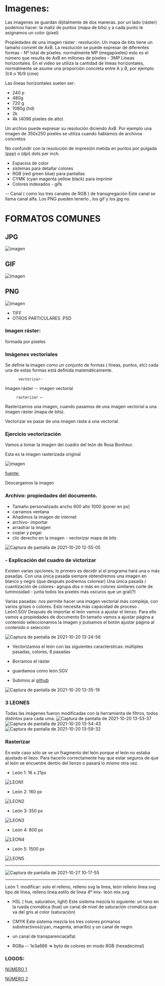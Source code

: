 
# Imagenes: 
Las imagenes se guardan dijitalmente de dos maneras. por un lado (ráster) podemos hacer: la matiz 
de puntos (mapa de bits) y a cada punto le asignamos un color (píxel)

Propiedades de una imagen ráster : resolución. Un mapa de bits tiene un tamaño convret de AxB.
La resolución se puede expresar de diferentes formas - Nº total de píxeles. normalmente MP (megapíxeles) esto es el número que resulta 
de AxB en millones de píxeles - 3MP
Líneas horizontales. En el video se utiliza la cantidad de líneas horizontales, normalmente se asume una proporción concreta entre A y B, por ejemplo 3/4 o 16/9 (cine)

Las líneas horizontales suelen ser:
- 240 p
- 480g
- 720 g
- 1080g (hd)
- 2k
- 4k (4096 píxeles de alto)

Un archivo puede expresar su resolución diciendo AxB.
Por ejemplo una imagen de 350x250 píxeles se utiliza cuando hablamos de archivos concretos

No confundir con la resolución de impresión metida en puntos por pulgada (ppp) o (dpi) dots per inch.
- Espacios de color 
- sistemas para detallar colores 
- RGB (red green blue) para pantallas
- CYMK (cyan magenta yellow black) para imprimir
- Colores indexados - gifs

-- Canal ( como los tres canales de RGB ) de transgregación
Este canal se llama canal alfa. Los PNG pueden tenerlo , los gif y los jpg no.


# FORMATOS COMUNES

## JPG 
 
 ![imagen](https://user-images.githubusercontent.com/90753482/138061788-a3c414b2-ff24-4156-a39b-2b702d0fba1d.png)

## GIF

![imagen](https://user-images.githubusercontent.com/90753482/138062987-b8e149e4-cf34-474c-80a4-b5c0f249507f.png)

##  PNG

![imagen](https://user-images.githubusercontent.com/90753482/138062652-14278ac1-5ca4-41c6-8484-ffa7b0326fbf.png)


- TIFF
- OTROS PARTICULARES .PSD

### Imagen ráster:
formada por píxeles

### Imágenes vectoriales
Se define la imagen como un conjunto de formas ( líneas, puntos, etc) cada una de estas formas está definida matemáticamente.

          vectorizar➝
Imagen ráster -- imagen vectorial

         rasterizar ←
         
Rasterizamos una imagen, cuando pasamos de una imagen vectorial a una imagen ráster (mapa de bits).

Vectorizar es pasar de una imagen ráste a una vectorial.

### Ejercicio vectorización

Vamos a tomar la imagen del cuadro del león de Rosa Bonheur.

Esta es la imagen rasterizada original

![imagen](https://user-images.githubusercontent.com/90753482/138074869-f9f05fe3-c90a-4ff4-aa08-a12177b1f679.png)

[fuente:](https://elpais.com/cultura/2019/09/30/actualidad/1569858378_536299.html)

Descargamos la imagen

### Archivo: propiedades del documento.

- Tamaño personalizado ancho 600 alto 1000 (poner en px)
- carramos ventana
- Añadimos la imagen de internet
- archivo- importar
- arrastrar la imagen
- copiar y pegar
- clic derecho en la imagen - vectorizar mapa de bits

![Captura de pantalla de 2021-10-20 12-55-05](https://user-images.githubusercontent.com/90753482/138084712-29797654-b0ff-47d6-b25f-3592570e413a.png)


### - Explicación del cuadro de victorizar

Existen varias opciones; lo primero es decidir si el programa hará una o más pasadas. Con una única pasada
siempre obtendremos una imagen en blanco y negro (que después podremos colorear)
Una única pasada / cuantización de colores- agrupa dos o más en colores similares
corte de luminosidad - junta todos los píxeles más oscuros que un gral(?)

Varias pasadas: nos permite hacer una imagen vectorial más compleja, con varios grises o colores.
Esto necesita más capacidad de proceso .
León1.SGV
Después de importar el león vamos a ajustar el lienzo.
Para ello vamos a propiedades de documento
En tamaño vamos a ajustar página a contenido seleccionamos la imagen y pulsamos el botón  ajustar página al contenido o selección

![Captura de pantalla de 2021-10-20 13-24-56](https://user-images.githubusercontent.com/90753482/138084501-36d16937-f181-45ca-8a23-337f15de7df7.png)

- Vectorizamos el león con las siguientes caractersticas: múltiples pasadas, colores, 8 pasadas
- Borramos el ráster
- guardamos como león.SGV

- Subimos al [github](https://github.com/jjksimp/1er-trimestre/blob/main/LE%C3%93N.svg)

![Captura de pantalla de 2021-10-20 13-35-19](https://user-images.githubusercontent.com/90753482/138085402-c905f0fa-0082-4c89-ac45-659d42dd9876.png)

### 3 LEONES

Todas las imágenes fueron modificadas con la herramienta de filtros, todos distintos para cada uma.
![Captura de pantalla de 2021-10-20 13-53-37](https://user-images.githubusercontent.com/90753482/138088032-979dc3c1-69bd-4864-b238-44d14fe7d06c.png)
![Captura de pantalla de 2021-10-20 13-54-43](https://user-images.githubusercontent.com/90753482/138088038-b6c946b2-6aff-4265-8409-3a7a5ae6d5a3.png)
![Captura de pantalla de 2021-10-20 13-59-32](https://user-images.githubusercontent.com/90753482/138088582-66f80fcc-87d4-42e8-b1d2-a0abddd52a88.png)


### Rasterizar
En este caso sólo se ve un fragmento del león porque el león no estaba ajustado el liezo. Para hacerlo correctamente
hay que estar seguros de que el león se encuentre dentro del lienzo o pasará lo mismo otra vez.

- León 1: 16 x 21px

![LEON1](https://user-images.githubusercontent.com/90753482/139020702-4853b6cd-fd22-4417-aef8-14f3850e6604.png)

- León 2: 160 px

![LEON2](https://user-images.githubusercontent.com/90753482/139021110-33b4666d-8fdb-4697-8931-b745e3e4bad4.png)

- León 3: 350 px

![LEON3](https://user-images.githubusercontent.com/90753482/139021232-46167b61-4311-423f-bdf8-4a15df38416c.png)

- León 4: 800 px

![LEON4](https://user-images.githubusercontent.com/90753482/139021360-a400c003-6e26-4413-85da-becfc617623c.png)

- León 5: 1500 px

![LEON5](https://user-images.githubusercontent.com/90753482/139021463-bb67c244-8762-4838-8dc6-34061116bfbe.png)

----------

![Captura de pantalla de 2021-10-27 10-17-55](https://user-images.githubusercontent.com/90753482/139027577-e7df7f1f-048d-46b2-9b3b-dee7f89507b6.png)

-------

León 1: modificar:
solo el relleno, relleno svg
la línea, león relleno línea svg
tipo de línea, relleno.linea.estilo de línea
4º mix- león mix.svg

- HSL ( hue, saturation, light)
Este sistema mezcla lo siguiente: 
un tono en la rueda cromática (hue)
un canal de nivel de saturación cromática que va del gris al color (saturación)


- CMYK
Este sistema mezcla los tres colores primarios substractivos(cyan, magenta, amarillo)
y un canal de negro

- un canal de transparencia(alfa)
- RGBa -- 1e3a666 => byto de colores en modo RGB (hexadecimal)


### LOGOS:

[NÚMERO 1](https://github.com/jjksimp/1er-trimestre/blob/main/underground.svg)

[NÚMERO 2](https://github.com/jjksimp/1er-trimestre/blob/main/dibujo.svg)
